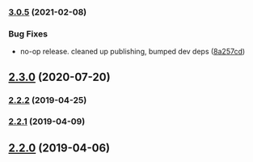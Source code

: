 ### [3.0.5](https://github.com/Codecademy/babel-preset-codecademy/compare/v2.3.0...v3.0.5) (2021-02-08)


### Bug Fixes

* no-op release. cleaned up publishing, bumped dev deps ([8a257cd](https://github.com/Codecademy/babel-preset-codecademy/commit/8a257cdd1003e7f7a6a97c7b90bbb0df3bcc8933))

## [2.3.0](https://github.com/Codecademy/babel-preset-codecademy/compare/v2.2.2...v2.3.0) (2020-07-20)

### [2.2.2](https://github.com/Codecademy/babel-preset-codecademy/compare/v2.2.1...v2.2.2) (2019-04-25)

### [2.2.1](https://github.com/Codecademy/babel-preset-codecademy/compare/v2.2.0...v2.2.1) (2019-04-09)

## [2.2.0](https://github.com/Codecademy/babel-preset-codecademy/compare/v2.0.1...v2.2.0) (2019-04-06)

